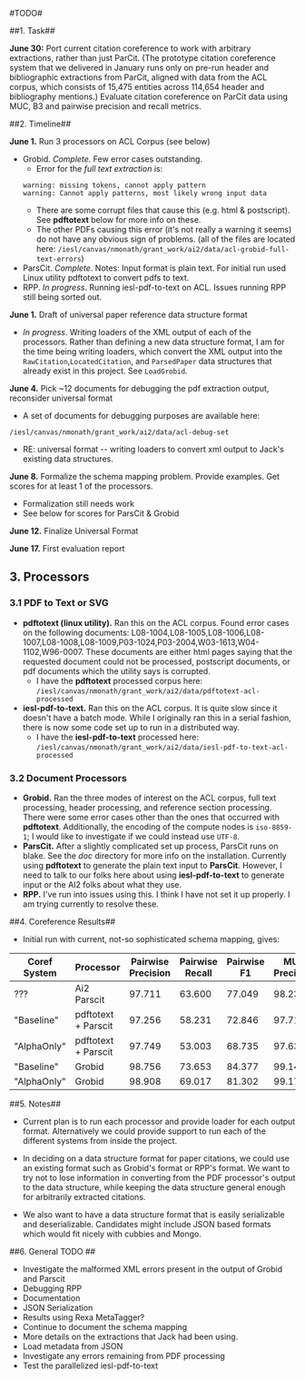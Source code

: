 #TODO#

##1. Task##

__June 30:__ Port current citation coreference to work with arbitrary extractions, rather than just ParCit. (The prototype citation coreference system that we delivered in January runs only on pre-run header and bibliographic extractions from ParCit, aligned with data from the ACL corpus, which consists of 15,475 entities across 114,654 header and bibliography mentions.)  Evaluate citation coreference on ParCit data using MUC, B3 and pairwise precision and recall metrics.

##2. Timeline##

__June 1.__ Run 3 processors on ACL Corpus (see below)

- Grobid. _Complete._ Few error cases outstanding.
  - Error for the _full text extraction_ is: 
  ```
  warning: missing tokens, cannot apply pattern
  warning: Cannot apply patterns, most likely wrong input data
  ```
  - There are some corrupt files that cause this (e.g. html & postscript). See __pdftotext__ below for more info on these.
  - The other PDFs causing this error (it's not really a warning it seems)  do not have any obvious sign of problems. (all of the files are located here: ```/iesl/canvas/nmonath/grant_work/ai2/data/acl-grobid-full-text-errors```)
- ParsCit. _Complete_. Notes: Input format is plain text. For initial run used Linux utility pdftotext to convert pdfs to text.
- RPP. _In progress_. Running iesl-pdf-to-text on ACL. Issues running RPP still being sorted out.

__June 1.__ Draft of universal paper reference data structure format

- _In progress_. Writing loaders of the XML output of each of the processors. Rather than defining a new data structure format, I am for the time being writing loaders, which convert the XML output into the ```RawCitation```,```LocatedCitation```, and ```ParsedPaper``` data structures that already exist in this project. See ```LoadGrobid```.

__June 4.__ Pick ~12 documents for debugging the pdf extraction output, reconsider universal format

- A set of documents for debugging purposes are available here: 
```
/iesl/canvas/nmonath/grant_work/ai2/data/acl-debug-set
```
- RE: universal format -- writing loaders to convert xml output to Jack's existing data structures.

__June 8.__ Formalize the schema mapping problem. Provide examples. Get scores for at least 1 of the processors. 

- Formalization still needs work
- See below for scores for ParsCit & Grobid

__June 12.__ Finalize Universal Format

__June 17.__ First evaluation report

## 3. Processors ##

### 3.1 PDF to Text or SVG ###

- __pdftotext (linux utility).__ Ran this on the ACL corpus. Found error cases on the following documents: L08-1004,L08-1005,L08-1006,L08-1007,L08-1008,L08-1009,P03-1024,P03-2004,W03-1613,W04-1102,W96-0007. These documents are either html pages saying that the requested document could not be processed, postscript documents, or pdf documents which the utility says is corrupted. 
  - I have the __pdftotext__ processed corpus here: ```/iesl/canvas/nmonath/grant_work/ai2/data/pdftotext-acl-processed```
- __iesl-pdf-to-text.__ Ran this on the ACL corpus. It is quite slow since it doesn't have a batch mode. While I originally ran this in a serial fashion, there is now some code set up to run in a distributed way. 
  - I have the __iesl-pdf-to-text__ processed here: ```/iesl/canvas/nmonath/grant_work/ai2/data/iesl-pdf-to-text-acl-processed```

### 3.2 Document Processors ###

- __Grobid.__ Ran the three modes of interest on the ACL corpus, full text processing, header processing, and reference section processing. There were some error cases other than the ones that occurred with __pdftotext__. Additionally, the encoding of the compute nodes is ```iso-8859-1```; I would like to investigate if we could instead use ```UTF-8```.
- __ParsCit.__ After a slightly complicated set up process, ParsCit runs on blake. See the _doc_ directory for more info on the installation. Currently using __pdftotext__ to generate the plain text input to __ParsCit__. However, I need to talk to our folks here about using __iesl-pdf-to-text__ to generate input or the AI2 folks about what they use.
- __RPP.__ I've run into issues using this. I think I have not set it up properly. I am trying currently to resolve these. 

##4. Coreference Results##

- Initial run with current, not-so sophisticated schema mapping, gives: 


| Coref System | Processor   | Pairwise Precision  |  Pairwise Recall | Pairwise F1     | MUC Precision  |  MUC Recall | MUC F1     | B3 Precision  |  B3 Recall | B3 F1     |
| ----------- | ----------- | ------------------- | ---------------- | --------------- | -------------- | ----------- | ---------- | ------------- | ---------- | --------- |
??? | Ai2 Parscit | 97.711 | 63.600 | 77.049 | 98.230 | 81.282 | 88.956 | 97.903 | 68.101 | 80.326 |
"Baseline" | pdftotext + Parscit | 97.256 | 58.231 | 72.846 | 97.715 | 76.307 | 85.694 | 97.659 | 62.050 | 75.885 |
"AlphaOnly" | pdftotext + Parscit | 97.749 | 53.003 | 68.735 | 97.637 | 66.816 | 79.338 | 97.920 | 52.373 | 68.245 |
"Baseline" | Grobid | 98.756 | 73.653 | 84.377 | 99.142 | 84.938 | 91.492 | 98.718 | 74.537 | 84.940 |
"AlphaOnly" | Grobid | 98.908 | 69.017 | 81.302 | 99.172 | 82.271 | 89.935 | 98.796 | 70.126 | 82.028 |


##5. Notes##

* Current plan is to run each processor and provide loader for each output format. Alternatively we could provide support to run each of the different systems from inside the project. 

* In deciding on a data structure format for paper citations, we could use an existing format such as Grobid's format or RPP's format. We want to try not to lose information in converting from the PDF processor's output to the data structure, while keeping the data structure general enough for arbitrarily extracted citations.

* We also want to have a data structure format that is easily serializable and deserializable. Candidates might include JSON based formats which would fit nicely with cubbies and Mongo.  

##6. General TODO ##

- Investigate the malformed XML errors present in the output of Grobid and Parscit
- Debugging RPP
- Documentation
- JSON Serialization
- Results using Rexa MetaTagger?
- Continue to document the schema mapping
- More details on the extractions that Jack had been using. 
- Load metadata from JSON
- Investigate any errors remaining from PDF processing
- Test the parallelized iesl-pdf-to-text
